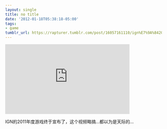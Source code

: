 ```yaml
---
layout: single
title: no title
date: '2012-01-18T05:38:18-05:00'
tags:
- game
tumblr_url: https://rapturer.tumblr.com/post/16057161110/ign%E7%9A%842011%E5%B9%B4%E5%BA%A6%E6%B8%B8%E6%88%8F%E7%BB%88%E4%BA%8E%E5%AE%A3%E5%B8%83%E4%BA%86%E8%BF%99%E4%B8%AA%E8%A7%86%E9%A2%91%E7%95%A5%E6%90%9E%E9%83%BD%E4%BB%A5%E4%B8%BA%E6%98%AF%E5%A4%A9%E9%99%85%E7%9A%84
---
```

<iframe width="400" height="225" id="youtube_iframe" src="https://www.youtube.com/embed/d94GYdOjLSg?feature=oembed&amp;enablejsapi=1&amp;origin=https://safe.txmblr.com&amp;wmode=opaque" frameborder="0" allow="accelerometer; autoplay; clipboard-write; encrypted-media; gyroscope; picture-in-picture" allowfullscreen></iframe>  

IGN的2011年度游戏终于宣布了，这个视频略搞…都以为是天际的…

